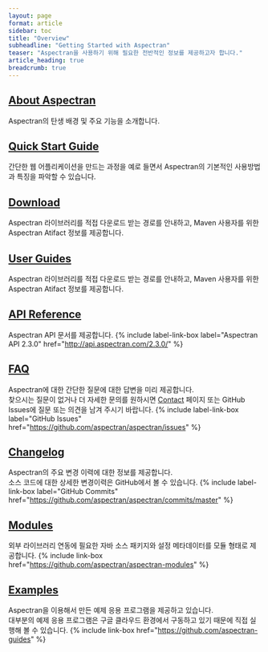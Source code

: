 ```yaml
---
layout: page
format: article
sidebar: toc
title: "Overview"
subheadline: "Getting Started with Aspectran"
teaser: "Aspectran을 사용하기 위해 필요한 전반적인 정보를 제공하고자 합니다."
article_heading: true
breadcrumb: true
---
```



## [About Aspectran][1]
Aspectran의 탄생 배경 및 주요 기능을 소개합니다.

## [Quick Start Guide][2]
간단한 웹 어플리케이션을 만드는 과정을 예로 들면서 Aspectran의 기본적인 사용방법과 특징을 파악할 수 있습니다.

## [Download][3]
Aspectran 라이브러리를 적접 다운로드 받는 경로를 안내하고, Maven 사용자를 위한 Aspectran Atifact 정보를 제공합니다.

## [User Guides][4]
Aspectran 라이브러리를 적접 다운로드 받는 경로를 안내하고, Maven 사용자를 위한 Aspectran Atifact 정보를 제공합니다.

## [API Reference][5]
Aspectran API 문서를 제공합니다.
{% include label-link-box label="Aspectran API 2.3.0" href="http://api.aspectran.com/2.3.0/" %}

## [FAQ][6]
Aspectran에 대한 간단한 질문에 대한 답변을 미리 제공합니다.  
찾으시는 질문이 없거나 더 자세한 문의를 원하시면 [Contact][10] 페이지 또는 GitHub Issues에 질문 또는 의견을 남겨 주시기 바랍니다.
{% include label-link-box label="GitHub Issues" href="https://github.com/aspectran/aspectran/issues" %}

## [Changelog][7]
Aspectran의 주요 변경 이력에 대한 정보를 제공합니다.  
소스 코드에 대한 상세한 변경이력은 GitHub에서 볼 수 있습니다.
{% include label-link-box label="GitHub Commits" href="https://github.com/aspectran/aspectran/commits/master" %}

## [Modules][8]
외부 라이브러리 연동에 필요한 자바 소스 패키지와 설정 메타데이터를 모듈 형태로 제공합니다.
{% include link-box href="https://github.com/aspectran/aspectran-modules" %}

## [Examples][9]
Aspectran을 이용해서 만든 예제 응용 프로그램을 제공하고 있습니다.  
대부분의 예제 응용 프로그램은 구글 클라우드 환경에서 구동하고 있기 때문에 직접 실행해 볼 수 있습니다.
{% include link-box href="https://github.com/aspectran-guides" %}


[1]: /info/
[2]: /getting-started/quickstart/
[3]: /getting-started/download/
[4]: /docs/guides/
[5]: /docs/api/
[6]: /docs/faq/
[7]: /docs/changelog/
[8]: /modules/
[9]: /examples/
[10]: /contact/
